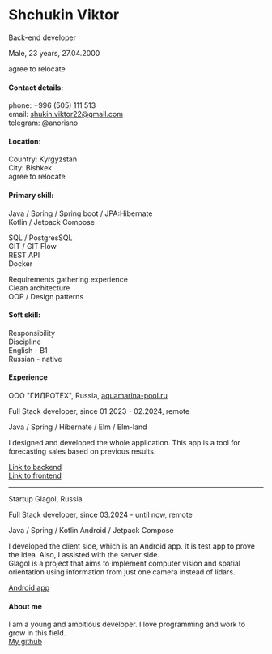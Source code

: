 # Shchukin Viktor

Back-еnd developer

Male, 23 years, 27.04.2000

agree to relocate

#### Contact details:

phone: +996 (505) 111 513  
email: shukin.viktor22@gmail.com  
telegram: @anorisno

#### Location:

Country:  Kyrgyzstan  
City: Bishkek  
agree to relocate

#### Primary skill:

Java / Spring / Spring boot / JPA:Hibernate  
Kotlin / Jetpack Compose

SQL / PostgresSQL  
GIT / GIT Flow  
REST API  
Docker

Requirements gathering experience  
Clean architecture  
OOP / Design patterns

#### Soft skill:

Responsibility  
Discipline  
English - B1  
Russian - native

#### Experience

ООО "ГИДРОТЕХ", Russia,
[aquamarina-pool.ru](https://aquamarina-pool.ru/)

Full Stack developer, since 01.2023 - 02.2024, remote

Java / Spring / Hibernate / Elm / Elm-land

I designed and developed the whole application.
This app is a tool for forecasting sales based on previous results.

[Link to backend](https://github.com/ViktorShchukin/saleAdviser/tree/main)  
[Link to frontend](https://github.com/ViktorShchukin/elmClientForSailAdviser.git)

-------------------------------------------

Startup Glagol, Russia

Full Stack developer, since 03.2024 - until now, remote

Java / Spring / Kotlin Android / Jetpack Compose  

I developed the client side, which is an Android app. It is
test app to prove the idea. Also, I assisted with the server side.  
Glagol is a project that aims to implement computer
vision and spatial orientation using information from
just one camera instead of lidars.

[Android app](https://github.com/ViktorShchukin/LocationTracker/tree/main)

#### About me

I am a young and ambitious developer.
I love programming and work to grow in this field.  
[My github](https://github.com/ViktorShchukin)
